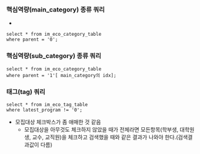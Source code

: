 

### 핵심역량(main_category) 종류 쿼리
- 
```
select * from im_eco_category_table  
where parent = '0';
```


### 핵심역량(sub_category) 종류 쿼리
```
select * from im_eco_category_table  
where parent = '1'[ main_category의 idx];
```


### 태그(tag) 쿼리
```
select * from im_eco_tag_table  
where latest_program != '0';
```



- 모집대상 체크박스가 좀 애매한 것 같음
	- 모집대상을 아무것도 체크하지 않았을 때가 전체라면 모든항목(학부생, 대학원생, 교수, 교직원)을 체크하고 검색했을 때와 같은 결과가 나와야 한다.(검색결과값이 다름)
